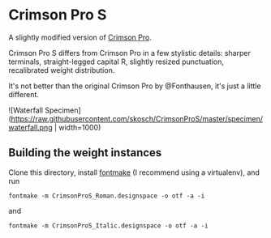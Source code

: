 # Crimson Pro S

A slightly modified version of [Crimson
Pro](https://github.com/Fonthausen/Crimson).

Crimson Pro S differs from Crimson Pro in a few stylistic details: sharper
terminals, straight-legged capital R, slightly resized punctuation, recalibrated
weight distribution.

It's not better than the original Crimson Pro by @Fonthausen, it's just a little different.

![Waterfall Specimen](https://raw.githubusercontent.com/skosch/CrimsonProS/master/specimen/waterfall.png | width=1000)

## Building the weight instances

Clone this directory, install [fontmake](https://github.com/googlei18n/fontmake)
(I recommend using a virtualenv), and run

```
fontmake -m CrimsonProS_Roman.designspace -o otf -a -i
```
and

```
fontmake -m CrimsonProS_Italic.designspace -o otf -a -i
```
